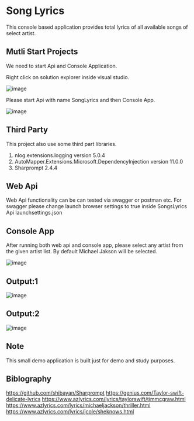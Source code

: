 # Song Lyrics
This console based application provides total lyrics of all available songs of select artist. 

## Mutli Start Projects
We need to start Api and Console Application.

Right click on solution explorer inside visual studio.

![image](https://user-images.githubusercontent.com/113265013/189714141-fdf173aa-8dc5-418a-ab42-032db4007170.png)

Please start Api with name SongLyrics and then Console App.

![image](https://user-images.githubusercontent.com/113265013/189713954-9b29e824-a53b-40ce-83fa-3c25837d8c64.png)

## Third Party
This project also use some third part libraries.
1) nlog.extensions.logging version 5.0.4
2) AutoMapper.Extensions.Microsoft.DependencyInjection version 11.0.0
3) Sharprompt 2.4.4

## Web Api 
Web Api functionality can be can tested via swagger or postman etc. For swagger please change launch browser settings to true inside SongsLyrics Api launchsettings.json

## Console App
After running both web api and console app, please select any artist from the given artist list. By default Michael Jakson will be selected.

![image](https://user-images.githubusercontent.com/113265013/189716354-e83c6c6b-a778-4316-ac8a-4977ca2cea8c.png)

## Output:1 
![image](https://user-images.githubusercontent.com/113265013/189716665-2c4fbd73-1773-4c28-bf29-b5f81f0b8ed8.png)

## Output:2
![image](https://user-images.githubusercontent.com/113265013/189716727-ee25311c-0825-4b30-884e-bd153de29f44.png)

## Note
This small demo application is built just for demo and study purposes.

## Biblography
https://github.com/shibayan/Sharprompt
https://genius.com/Taylor-swift-delicate-lyrics
https://www.azlyrics.com/lyrics/taylorswift/timmcgraw.html
https://www.azlyrics.com/lyrics/michaeljackson/thriller.html
https://www.azlyrics.com/lyrics/jcole/sheknows.html

